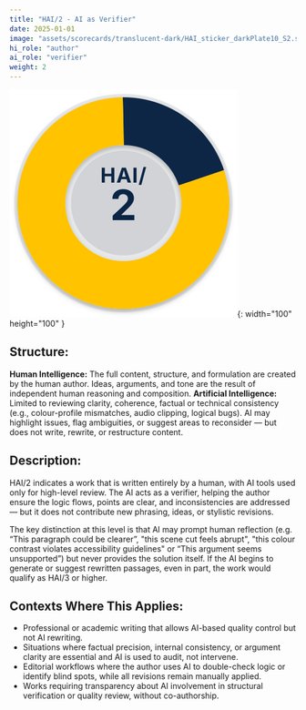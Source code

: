 ```yaml
---
title: "HAI/2 - AI as Verifier"
date: 2025-01-01
image: "assets/scorecards/translucent-dark/HAI_sticker_darkPlate10_S2.svg"
hi_role: "author"
ai_role: "verifier"
weight: 2
---
```


![HAI Score 2](/assets/scorecards/translucent-dark/HAI_sticker_darkPlate10_S2.svg){: width="100" height="100" }

## Structure:
**Human Intelligence:** The full content, structure, and formulation are created by the human author. Ideas, arguments, and tone are the result of independent human reasoning and composition.
**Artificial Intelligence:** Limited to reviewing clarity, coherence, factual or technical consistency (e.g., colour-profile mismatches, audio clipping, logical bugs). AI may highlight issues, flag ambiguities, or suggest areas to reconsider — but does not write, rewrite, or restructure content.

## Description:
HAI/2 indicates a work that is written entirely by a human, with AI tools used only for high-level review. The AI acts as a verifier, helping the author ensure the logic flows, points are clear, and inconsistencies are addressed — but it does not contribute new phrasing, ideas, or stylistic revisions.

The key distinction at this level is that AI may prompt human reflection (e.g. “This paragraph could be clearer”, "this scene cut feels abrupt", "this colour contrast violates accessibility guidelines" or “This argument seems unsupported”) but never provides the solution itself. If the AI begins to generate or suggest rewritten passages, even in part, the work would qualify as HAI/3 or higher.

## Contexts Where This Applies:
- Professional or academic writing that allows AI-based quality control but not AI rewriting.
- Situations where factual precision, internal consistency, or argument clarity are essential and AI is used to audit, not intervene.
- Editorial workflows where the author uses AI to double-check logic or identify blind spots, while all revisions remain manually applied.
- Works requiring transparency about AI involvement in structural verification or quality review, without co-authorship.
